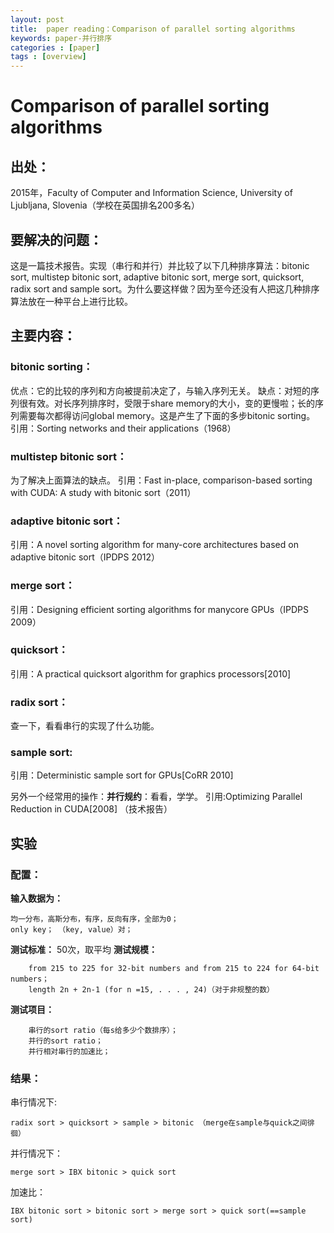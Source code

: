 ```yaml
---
layout: post
title:  paper reading：Comparison of parallel sorting algorithms
keywords: paper-并行排序
categories : [paper]
tags : [overview]
---
```


# Comparison of parallel sorting algorithms
## 出处：
2015年，Faculty of Computer and Information Science, University of Ljubljana, Slovenia（学校在英国排名200多名）

## 要解决的问题：
这是一篇技术报告。实现（串行和并行）并比较了以下几种排序算法：bitonic sort, multistep bitonic sort, adaptive bitonic sort, merge sort, quicksort, radix sort and sample sort。为什么要这样做？因为至今还没有人把这几种排序算法放在一种平台上进行比较。

## 主要内容：
### bitonic sorting：
优点：它的比较的序列和方向被提前决定了，与输入序列无关。
缺点：对短的序列很有效。对长序列排序时，受限于share memory的大小，变的更慢啦；长的序列需要每次都得访问global memory。这是产生了下面的多步bitonic sorting。
引用：Sorting networks and their applications（1968）

### multistep bitonic sort：
为了解决上面算法的缺点。
引用：Fast in-place, comparison-based sorting with CUDA: A study with bitonic sort（2011）

### adaptive bitonic sort：
引用：A novel sorting algorithm for many-core architectures based on adaptive bitonic sort（IPDPS 2012）

### merge sort：
引用：Designing efficient sorting algorithms for manycore GPUs（IPDPS 2009）

### quicksort：
引用：A practical quicksort algorithm for graphics processors[2010]

### radix sort：
查一下，看看串行的实现了什么功能。

### sample sort:
引用：Deterministic sample sort for GPUs[CoRR 2010]


另外一个经常用的操作：**并行规约**：看看，学学。
引用:Optimizing Parallel Reduction in CUDA[2008] （技术报告）

## 实验
### 配置：
**输入数据为：**

	均一分布，高斯分布，有序，反向有序，全部为0；
	only key； （key, value）对；

**测试标准：**  50次，取平均
**测试规模：**

		from 215 to 225 for 32-bit numbers and from 215 to 224 for 64-bit numbers； 
		length 2n + 2n-1 (for n =15, . . . , 24)（对于非规整的数）
**测试项目：**

		串行的sort ratio（每s给多少个数排序）；
		并行的sort ratio；
		并行相对串行的加速比；
				
### 结果：  

串行情况下:

	radix sort > quicksort > sample > bitonic （merge在sample与quick之间徘徊）
并行情况下：

	merge sort > IBX bitonic > quick sort
加速比：

	IBX bitonic sort > bitonic sort > merge sort > quick sort(==sample sort)